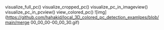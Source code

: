visualize_full_pc()
visualize_cropped_pc()
visualize_pc_in_imageview()
visualize_pc_in_pcview()
view_colored_pc()
![img](https://github.com/hahakid/local_3D_colored_pc_detection_examlpes/blob/main/merge 00_00_00-00_00_30.gif)
